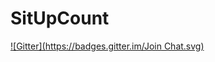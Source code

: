 # SitUpCount
[![Gitter](https://badges.gitter.im/Join Chat.svg)](https://gitter.im/teshi04/SitUpCount?utm_source=badge&utm_medium=badge&utm_campaign=pr-badge&utm_content=badge)